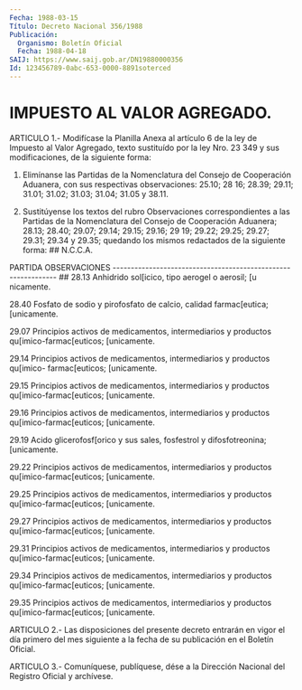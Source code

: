 ```yaml
---
Fecha: 1988-03-15
Título: Decreto Nacional 356/1988
Publicación:
  Organismo: Boletín Oficial
  Fecha: 1988-04-18
SAIJ: https://www.saij.gob.ar/DN19880000356
Id: 123456789-0abc-653-0000-8891soterced
---
```

# IMPUESTO AL VALOR AGREGADO.

<a id="1"></a>
ARTICULO  1.-  Modifícase la Planilla Anexa al artículo 6 de la ley de Impuesto al Valor  Agregado, texto sustituído por la ley Nro. 23 349 y sus modificaciones, de la siguiente forma:

1.  Elimínanse las Partidas  de  la  Nomenclatura  del  Consejo  de Cooperación  Aduanera, con sus respectivas observaciones: 25.10; 28 16; 28.39; 29.11;  31.01;  31.02; 31.03; 31.04; 31.05 y 38.11.

2. Sustitúyense los textos del rubro Observaciones correspondientes a las Partidas  de  la Nomenclatura del Consejo de Cooperación Aduanera; 28.13; 28.40; 29.07;  29.14; 29.15; 29.16; 29 19; 29.22; 29.25; 29.27; 29.31; 29.34 y 29.35;  quedando los mismos redactados de la siguiente forma: ## N.C.C.A.

PARTIDA                      OBSERVACIONES -------------------------------------------------------------- ## 28.13   Anhidrido sol[icico, tipo aerogel o aerosil; [u         nicamente.

28.40   Fosfato de sodio y pirofosfato de calcio, calidad         farmac[eutica; [unicamente.

29.07   Principios activos de medicamentos, intermediarios         y productos qu[imico-farmac[euticos; [unicamente.

29.14   Principios activos de medicamentos, intermediarios         y productos qu[imico- farmac[euticos; [unicamente.

29.15   Principios activos de medicamentos, intermediarios         y productos qu[imico-farmac[euticos; [unicamente.

29.16   Principios activos de medicamentos, intermediarios         y productos qu[imico-farmac[euticos; [unicamente.

29.19   Acido glicerofosf[orico y sus sales, fosfestrol y         difosfotreonina; [unicamente.

29.22   Principios activos de medicamentos, intermediarios         y productos qu[imico-farmac[euticos; [unicamente.

29.25   Principios activos de medicamentos, intermediarios         y productos qu[imico-farmac[euticos; [unicamente.

29.27   Principios activos de medicamentos, intermediarios         y productos qu[imico-farmac[euticos; [unicamente.

29.31   Principios activos de medicamentos, intermediarios         y productos qu[imico-farmac[euticos; [unicamente.

29.34   Principios activos de medicamentos, intermediarios         y productos qu[imico-farmac[euticos; [unicamente.

29.35   Principios activos de medicamentos, intermediarios         y productos qu[imico-farmac[euticos; [unicamente.

<a id="2"></a>
ARTICULO  2.-  Las  disposiciones  del presente decreto entrarán en vigor el día primero del mes siguiente a la fecha de su publicación en el Boletín Oficial.

<a id="3"></a>
ARTICULO  3.- Comuníquese, publíquese, dése a la Dirección Nacional del Registro Oficial y archívese.